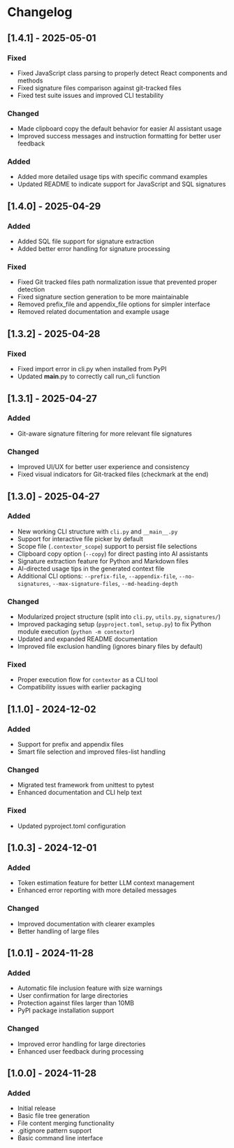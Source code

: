# Changelog

## [1.4.1] - 2025-05-01

### Fixed

- Fixed JavaScript class parsing to properly detect React components and methods
- Fixed signature files comparison against git-tracked files
- Fixed test suite issues and improved CLI testability

### Changed

- Made clipboard copy the default behavior for easier AI assistant usage
- Improved success messages and instruction formatting for better user feedback

### Added

- Added more detailed usage tips with specific command examples
- Updated README to indicate support for JavaScript and SQL signatures

## [1.4.0] - 2025-04-29

### Added

- Added SQL file support for signature extraction
- Added better error handling for signature processing

### Fixed

- Fixed Git tracked files path normalization issue that prevented proper detection
- Fixed signature section generation to be more maintainable
- Removed prefix_file and appendix_file options for simpler interface
- Removed related documentation and example usage

## [1.3.2] - 2025-04-28

### Fixed

- Fixed import error in cli.py when installed from PyPI
- Updated __main__.py to correctly call run_cli function

## [1.3.1] - 2025-04-27

### Added

- Git-aware signature filtering for more relevant file signatures

### Changed

- Improved UI/UX for better user experience and consistency
- Fixed visual indicators for Git-tracked files (checkmark at the end)

## [1.3.0] - 2025-04-27

### Added

- New working CLI structure with `cli.py` and `__main__.py`
- Support for interactive file picker by default
- Scope file (`.contextor_scope`) support to persist file selections
- Clipboard copy option (`--copy`) for direct pasting into AI assistants
- Signature extraction feature for Python and Markdown files
- AI-directed usage tips in the generated context file
- Additional CLI options: `--prefix-file`, `--appendix-file`, `--no-signatures`, `--max-signature-files`, `--md-heading-depth`

### Changed

- Modularized project structure (split into `cli.py`, `utils.py`, `signatures/`)
- Improved packaging setup (`pyproject.toml`, `setup.py`) to fix Python module execution (`python -m contextor`)
- Updated and expanded README documentation
- Improved file exclusion handling (ignores binary files by default)

### Fixed

- Proper execution flow for `contextor` as a CLI tool
- Compatibility issues with earlier packaging

## [1.1.0] - 2024-12-02
### Added
- Support for prefix and appendix files
- Smart file selection and improved files-list handling

### Changed
- Migrated test framework from unittest to pytest
- Enhanced documentation and CLI help text

### Fixed
- Updated pyproject.toml configuration

## [1.0.3] - 2024-12-01

### Added
- Token estimation feature for better LLM context management
- Enhanced error reporting with more detailed messages

### Changed
- Improved documentation with clearer examples
- Better handling of large files

## [1.0.1] - 2024-11-28

### Added
- Automatic file inclusion feature with size warnings
- User confirmation for large directories
- Protection against files larger than 10MB
- PyPI package installation support

### Changed
- Improved error handling for large directories
- Enhanced user feedback during processing

## [1.0.0] - 2024-11-28

### Added
- Initial release
- Basic file tree generation
- File content merging functionality
- .gitignore pattern support
- Basic command line interface